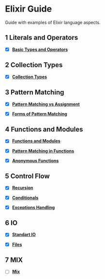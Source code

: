 # Elixir Guide
Guide with examples of Elixir language aspects.

## 1 Literals and Operators
+ [X] **[Basic Types and Operators](01_literals_and_operators/literals_and_operators.md)**


## 2 Collection Types
+ [x] **[Collection Types](02_collection_types/collection_types.md)**


## 3 Pattern Matching
+ [X] **[Pattern Matching vs Assignment](03_pattern_matching/1_pattern_matching.md)**
+ [X] **[Forms of Pattern Matching](03_pattern_matching/2_forms_of_pattern_matching.md)**


## 4 Functions and Modules
+ [X] **[Functions and Modules](04_functions_and_modules/1_functions_and_modules.md)**
+ [X] **[Pattern Matching in Functions](04_functions_and_modules/2_pattern_matching_in_functions.md)**
+ [X] **[Anonymous Functions](04_functions_and_modules/3_anonymous_functions.md)**


## 5 Control Flow
+ [X] **[Recursion](05_control_flow/1_recursion.md)**
+ [X] **[Conditionals](05_control_flow/2_conditionals.md)**
+ [X] **[Exceptions Handling](05_control_flow/3_exceptions_handling.md)**


## 6 IO
+ [X] **[Standart IO](06_io/1_standart_io.md)**
+ [X] **[Files](06_io/2_files.md)**


## 7 MIX
+ [ ] **[Mix](07_mix/mix.md)**
